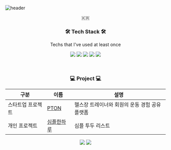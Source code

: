 ![header](https://capsule-render.vercel.app/api?type=soft&color=auto&height=150&section=header&text=GYOUNGMIN&fontSize=70&animation=twinkling)
<p align="center">🇰🇷</p>

<h3 align="center">🛠 Tech Stack 🛠</h3>

<p align="center"> Techs that I've used at least once </p>

<p align="center">
  <img src="https://img.shields.io/badge/Swift-F05138?style=flat-square&logo=Swift&logoColor=white"/>
  <img src="https://img.shields.io/badge/Firebase-FFCA28?style=flat-square&logo=firebase&logoColor=white"/>
  <img src="https://img.shields.io/badge/iOS-000000?style=flat-square&logo=Apple&logoColor=white"/>
  <img src="https://img.shields.io/badge/Java-007396?style=flat-square&logo=Java&logoColor=white"/>
  <img src="https://img.shields.io/badge/Android-3DDC84?style=flat-square&logo=Android&logoColor=white"/>
</p>

<br>

<h3 align="center">💻 Project 💻 </h3>

<div align="center" style="text-align:center">
  
|구분|이름|설명|
|------|---|---|
|스타트업 프로젝트|[PTON](https://github.com/leegyoungmin/PTon_ios)|헬스장 트레이너와 회원의 운동 경험 공유 플랫폼|
|개인 프로젝트|[심플한하루](https://github.com/leegyoungmin/WhatsPlan)|심플 투두 리스트|
</div>
  
<p align="center">
  <a href="https://hits.seeyoufarm.com"><img src="https://hits.seeyoufarm.com/api/count/incr/badge.svg?url=https%3A%2F%2Fgithub.com%2Fleegyoungmin%2Fhit-counter&count_bg=%2379C83D&title_bg=%23555555&icon=&icon_color=%23E7E7E7&title=hits&edge_flat=false"/></a>
  <img src="http://mazassumnida.wtf/api/mini/generate_badge?boj=cow970814"/>

</p>
